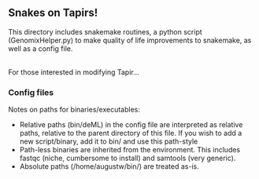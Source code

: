 ## Snakes on Tapirs!

This directory includes snakemake routines, a python script (GenomixHelper.py) to make quality of life improvements to snakemake, as well as a config file.

<br>
For those interested in modifying Tapir...

### Config files
Notes on paths for binaries/executables:
- Relative paths (bin/deML) in the config file are interpreted as relative paths, relative to the parent directory of this file. If you wish to add a new script/binary, add it to bin/ and use this path-style
- Path-less binaries are inherited from the environment. This includes fastqc (niche, cumbersome to install) and samtools (very generic).
- Absolute paths (/home/augustw/bin/) are treated as-is.

